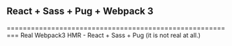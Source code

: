 ## React + Sass + Pug + Webpack 3
=========================================================
Real Webpack3 HMR - React + Sass + Pug (it is not real at all.)
